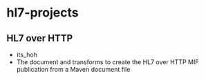 # hl7-projects

## HL7 over HTTP
* its_hoh
* The document and transforms to create the HL7 over HTTP MIF publication from a Maven document file